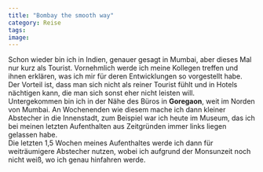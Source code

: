 ```yaml
---
title: "Bombay the smooth way"
category: Reise
tags: 
image: 
---
```


Schon wieder bin ich in Indien, genauer gesagt in Mumbai, aber dieses Mal nur kurz als Tourist. Vornehmlich werde ich meine Kollegen treffen und ihnen erklären, was ich mir für deren Entwicklungen so vorgestellt habe. Der Vorteil ist, dass man sich nicht als reiner Tourist fühlt und in Hotels nächtigen kann, die man sich sonst eher nicht leisten will.  
Untergekommen bin ich in der Nähe des Büros in **Goregaon**, weit im Norden von Mumbai. An Wochenenden wie diesem mache ich dann kleiner Abstecher in die Innenstadt, zum Beispiel war ich heute im Museum, das ich bei meinen letzten Aufenthalten aus Zeitgründen immer links liegen gelassen habe.  
Die letzten 1,5 Wochen meines Aufenthaltes werde ich dann für weiträumigere Abstecher nutzen, wobei ich aufgrund der Monsunzeit noch nicht weiß, wo ich genau hinfahren werde.